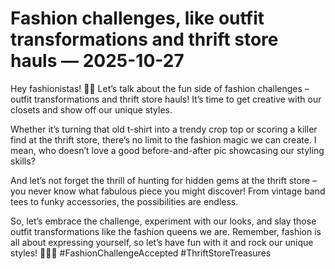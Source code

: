 # Fashion challenges, like outfit transformations and thrift store hauls — 2025-10-27

Hey fashionistas! 👗✨ Let’s talk about the fun side of fashion challenges – outfit transformations and thrift store hauls! It’s time to get creative with our closets and show off our unique styles.

Whether it’s turning that old t-shirt into a trendy crop top or scoring a killer find at the thrift store, there’s no limit to the fashion magic we can create. I mean, who doesn’t love a good before-and-after pic showcasing our styling skills?

And let’s not forget the thrill of hunting for hidden gems at the thrift store – you never know what fabulous piece you might discover! From vintage band tees to funky accessories, the possibilities are endless.

So, let’s embrace the challenge, experiment with our looks, and slay those outfit transformations like the fashion queens we are. Remember, fashion is all about expressing yourself, so let’s have fun with it and rock our unique styles! 💃💁‍♀️ #FashionChallengeAccepted #ThriftStoreTreasures